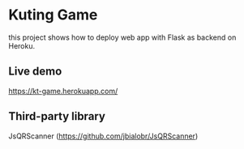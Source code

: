 # Kuting Game

this project shows how to deploy web app with Flask as backend on Heroku.

## Live demo
https://kt-game.herokuapp.com/

## Third-party library
JsQRScanner (https://github.com/jbialobr/JsQRScanner)
